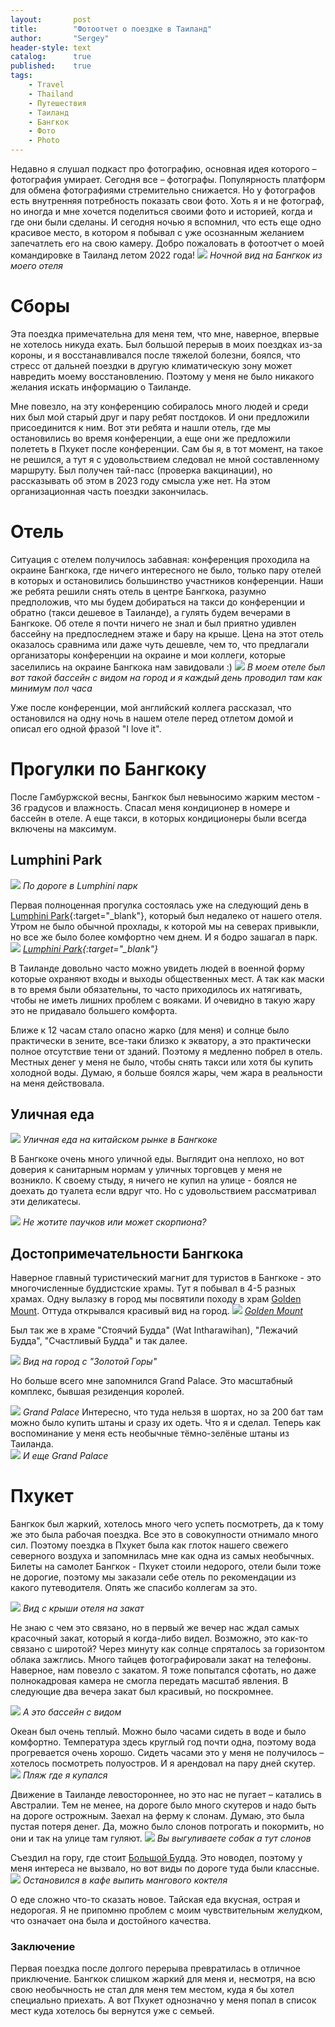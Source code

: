 ```yaml
---
layout:       post
title:        "Фотоотчет о поездке в Таиланд"
author:       "Sergey"
header-style: text
catalog:      true
published:    true
tags:
    - Travel
    - Thailand
    - Путешествия
    - Таиланд
    - Бангкок
    - Фото
    - Photo
---
```

Недавно я слушал подкаст про фотографию, основная идея которого – фотография умирает. Сегодня все – фотографы. Популярность платформ для обмена фотографиями стремительно снижается. Но у фотографов есть внутренняя потребность показать свои фото. Хоть я и не фотограф, но иногда и мне хочется поделиться своими фото и историей, когда и где они были сделаны. И сегодня ночью я вспомнил, что есть еще одно красивое место, в котором я побывал с уже осознанным желанием запечатлеть его на свою камеру. Добро пожаловать в фотоотчет о моей командировке в Таиланд летом 2022 года!
![]({{site.baseurl}}/img/4_thai/night_bangkok.jpeg)
 *Ночной вид на Бангкок из моего отеля*


# Сборы
Эта поездка примечательна для меня тем, что мне, наверное, впервые не хотелось никуда ехать. Был большой перерыв в моих поездках из-за короны, и я восстанавливался после тяжелой болезни, боялся, что стресс от дальней поездки в другую климатическую зону может навредить моему восстановлению. Поэтому у меня не было никакого желания искать информацию о Таиланде.

Мне повезло, на эту конференцию собиралось много людей и среди них был мой старый друг и пару ребят постдоков. И они предложили присоединится к ним. Вот эти ребята и нашли отель, где мы остановились во время конференции, а еще они же предложили полететь в Пхукет после конференции. Сам бы я, в тот момент, на такое не решился, а тут я с удовольствием следовал не мной составленному маршруту. Был получен тай-пасс (проверка вакцинации), но рассказывать об этом в 2023 году смысла уже нет. На этом организационная часть поездки закончилась.


# Отель
 

Ситуация с отелем получилось забавная: конференция проходила на окраине Бангкока, где ничего интересного не было, только пару отелей в которых и остановились большинство участников конференции. Наши же ребята решили снять отель в центре Бангкока, разумно предположив, что мы будем добираться на такси до конференции и обратно (такси дешевое в Таиланде), а гулять будем вечерами в Бангкоке. Об отеле я почти ничего не знал и был приятно удивлен бассейну на предпоследнем этаже и бару на крыше.  Цена на этот отель оказалось сравнима или даже чуть дешевле, чем то, что предлагали организаторы конференции на окраине и мои коллеги, которые заселились на окраине Бангкока нам завидовали :)
![]({{site.baseurl}}/img/4_thai/legs.jpeg)
 *В моем отеле был вот такой бассейн с видом на город и я каждый день проводил там как минимум пол часа*
 
Уже после конференции, мой английский коллега рассказал, что остановился на одну ночь в нашем отеле перед отлетом домой и описал его одной фразой "I love it".



# Прогулки по Бангкоку

После Гамбуржской весны, Бангкок был невыносимо жарким местом - 36 градусов и влажность. Спасал меня кондиционер в номере и бассейн в отеле. А еще такси, в которых кондиционеры были всегда включены на максимум. 
## Lumphini Park

![]({{site.baseurl}}/img/4_thai/park_way.jpeg)
 *По дороге в Lumphini парк*
 
Первая полноценная прогулка состоялась уже на следующий день в [Lumphini Park](https://goo.gl/maps/YSzDwwVir6h8bBRQ7){:target="_blank"}, который был недалеко от нашего отеля. Утром не было обычной прохлады, к которой мы на северах привыкли, но все же было более комфортно чем днем. И я бодро зашагал в парк. 
![]({{site.baseurl}}/img/4_thai/park.jpeg)
 *[Lumphini Park](https://goo.gl/maps/YSzDwwVir6h8bBRQ7){:target="_blank"}*

 
В Таиланде довольно часто можно увидеть людей в военной форму которые охраняют входы и выходы общественных мест. А так как маски в то время были обязательны, то часто приходилось их натягивать, чтобы не иметь лишних проблем с вояками. И очевидно в такую жару это не придавало большего комфорта.

Ближе к 12 часам стало опасно жарко (для меня) и солнце было практически в зените, все-таки близко к экватору, а это практически полное отсутствие тени от зданий. Поэтому я медленно побрел в отель. Местных денег у меня не было, чтобы снять такси или хотя бы купить холодной воды. Думаю, я больше боялся жары, чем жара в реальности на меня действовала.


## Уличная еда 
 ![]({{site.baseurl}}/img/4_thai/market2.jpeg)
 *Уличная еда на китайском рынке в Бангкоке*
 
В Бангкоке очень много уличной еды. Выглядит она неплохо, но вот доверия к санитарным нормам у уличных торговцев у меня не возникло. К своему стыду, я ничего не купил на улице - боялся не доехать до туалета если вдруг что. Но с удовольствием рассматривал эти деликатесы.

 ![]({{site.baseurl}}/img/4_thai/market1.jpeg)
 *Не жотите паучков или может скорпиона?*
 
## Достопримечательности Бангкока 
Наверное главный туристический магнит для туристов в Бангкоке - это многочисленные буддистские храмы. Тут я побывал в 4-5 разных храмах. Одну вылазку в город мы посвятили походу в храм [Golden Mount](https://goo.gl/maps/JsBLh5mQax5rt4qE9). Оттуда открывался красивый вид на город.
   ![]({{site.baseurl}}/img/4_thai/golden_mount.jpeg)
 *[Golden Mount](https://goo.gl/maps/JsBLh5mQax5rt4qE9)*
 
Был так же в храме "Стоячий Будда" (Wat Intharawihan), "Лежачий Будда", "Счастливый Будда" и так далее. 

![]({{site.baseurl}}/img/4_thai/city_view.jpeg)
 *Вид на город с "Золотой Горы"*

Но больше всего мне запомнился Grand Palace. Это масштабный комплекс, бывшая резиденция королей. 

 ![]({{site.baseurl}}/img/4_thai/wat1.jpeg)
 *Grand Palace*
 Интересно, что туда нельзя в шортах, но за 200 бат там можно было купить штаны и сразу их одеть. Что я и сделал. Теперь как воспоминание у меня есть необычные тёмно-зелёные штаны из Таиланда.  
  ![]({{site.baseurl}}/img/4_thai/wat3.jpeg)
 *И еще Grand Palace*
 
# Пхукет
 
Бангкок был жаркий, хотелось много чего успеть посмотреть, да к тому же это была рабочая поездка. Все это в совокупности отнимало много сил. Поэтому поездка в Пхукет была как глоток нашего свежего северного воздуха и запомнилась мне как одна из самых необычных. Билеты на самолет Бангкок - Пхукет стоили недорого, отели были тоже не дорогие, поэтому мы заказали себе отель по рекомендации из какого путеводителя. Опять же спасибо коллегам за это.

  ![]({{site.baseurl}}/img/4_thai/sunset1.jpeg)
 *Вид с крыши отеля на закат*

Не знаю с чем это связано, но в первый же вечер нас ждал самых красочный закат, который я когда-либо видел. Возможно, это как-то связано с широтой? Через минуту как солнце спряталось за горизонтом облака зажглись. Много тайцев фотографировали закат на телефоны. Наверное, нам повезло с закатом. Я тоже попытался сфотать, но даже полнокадровая камера не смогла передать масштаб явления.  В следующие два вечера закат был красивый, но поскромнее.

  ![]({{site.baseurl}}/img/4_thai/pool.jpeg)
 *А это бассейн с видом*
 
Океан был очень теплый. Можно было часами сидеть в воде и было комфортно. Температура здесь круглый год почти одна, поэтому вода прогревается очень хорошо. Сидеть часами это у меня не получилось – хотелось посмотреть полуостров. И я арендовал на пару дней скутер. 
   ![]({{site.baseurl}}/img/4_thai/ocean.jpeg)
 *Пляж где я купался*
 
Движение в Таиланде левостороннее, но это нас не пугает – катались в Австралии. Тем не менее, на дороге было много скутеров и надо быть на дороге острожным. Заехал на ферму к слонам. Думаю, это была пустая потеря денег. Да, можно было слонов потрогать и покормить, но они и так на улице там гуляют.
    ![]({{site.baseurl}}/img/4_thai/slon.jpeg)
 *Вы выгуливаете собак а тут слонов*
 
 Съездил на гору, где стоит [Большой Будда]( https://goo.gl/maps/Ji7Shi96dpr3JWT66). Это новодел, поэтому у меня интереса не вызвало, но вот виды по дороге туда были классные.
    ![]({{site.baseurl}}/img/4_thai/cocktail.jpeg)
 *Остановился в кафе выпить мангового коктеля*
 
О еде сложно что-то сказать новое. Тайская еда вкусная, острая и недорогая. Я не припомню проблем с моим чувствительным желудком, что означает она была и достойного качества. 

### Заключение 
 
Первая поездка после долгого перерыва превратилась в отличное приключение. Бангкок слишком жаркий для меня и, несмотря, на всю свою необычность не стал для меня тем местом, куда я бы хотел специально приехать. А вот Пхукет однозначно у меня попал в список мест куда хотелось бы вернутся уже с семьей.

 
 